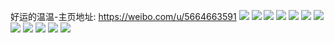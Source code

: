 好运的温温-主页地址: https://weibo.com/u/5664663591 
![](https://wx4.sinaimg.cn/mw2000/006bmlLNly1h9jhz7v9bpj32c034m1l0.jpg) 
![](https://wx4.sinaimg.cn/mw2000/006bmlLNly1h9jhz8t6e2j316o1kwtzm.jpg) 
![](https://wx4.sinaimg.cn/mw2000/006bmlLNly1h9jhz5a4blj316o1kwtzu.jpg) 
![](https://wx4.sinaimg.cn/mw2000/006bmlLNly1h9jhzacsk7j32c03401ky.jpg) 
![](https://wx4.sinaimg.cn/mw2000/006bmlLNly1h9jhzb5u15j32c0340x6p.jpg) 
![](https://wx4.sinaimg.cn/mw2000/006bmlLNly1h9jhzhoke4j32c0340hdv.jpg) 
![](https://wx4.sinaimg.cn/mw2000/006bmlLNly1h9gitx674dj32692wcx6q.jpg) 
![](https://wx4.sinaimg.cn/mw2000/006bmlLNly1h9gitv7v33j32c03404qq.jpg) 
![](https://wx4.sinaimg.cn/mw2000/006bmlLNly1h9f2fx4w97j31f91wcu0x.jpg) 
![](https://wx4.sinaimg.cn/mw2000/006bmlLNly1h9f2fw8doaj31o02807wh.jpg) 
![](https://wx4.sinaimg.cn/mw2000/006bmlLNly1h9f3n8a101j32c03407wi.jpg) 
![](https://wx4.sinaimg.cn/mw2000/006bmlLNly1h9f3nv9kb3j31o02yob2a.jpg) 
